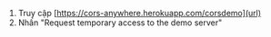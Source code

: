 1. Truy cập [https://cors-anywhere.herokuapp.com/corsdemo](url)
2. Nhấn "Request temporary access to the demo server"
